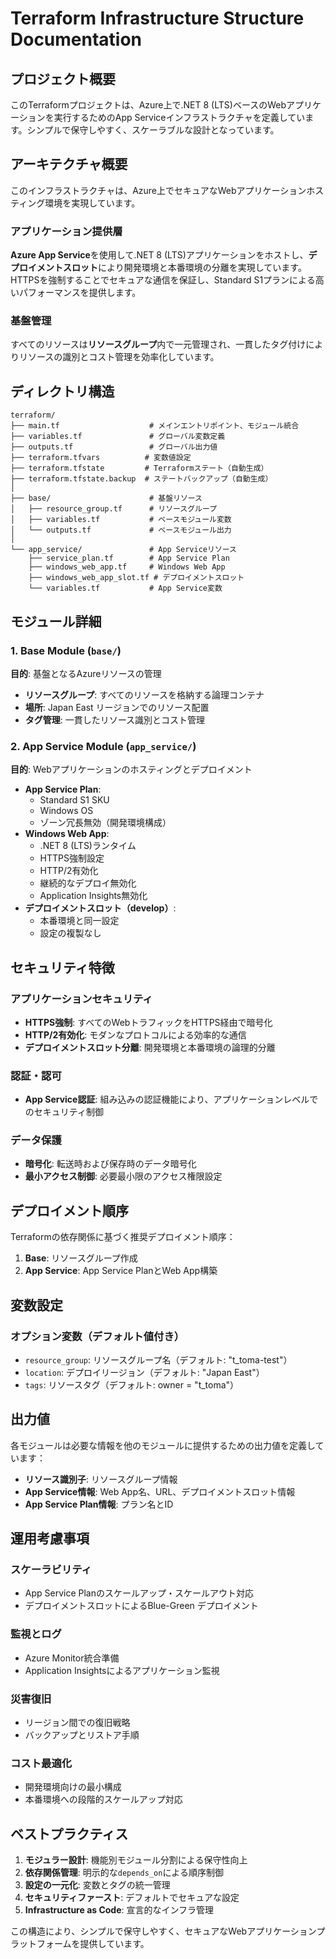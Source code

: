 # Terraform Infrastructure Structure Documentation

## プロジェクト概要

このTerraformプロジェクトは、Azure上で.NET 8 (LTS)ベースのWebアプリケーションを実行するためのApp Serviceインフラストラクチャを定義しています。シンプルで保守しやすく、スケーラブルな設計となっています。

## アーキテクチャ概要

このインフラストラクチャは、Azure上でセキュアなWebアプリケーションホスティング環境を実現しています。

### アプリケーション提供層

**Azure App Service**を使用して.NET 8 (LTS)アプリケーションをホストし、**デプロイメントスロット**により開発環境と本番環境の分離を実現しています。HTTPSを強制することでセキュアな通信を保証し、Standard S1プランによる高いパフォーマンスを提供します。

### 基盤管理

すべてのリソースは**リソースグループ**内で一元管理され、一貫したタグ付けによりリソースの識別とコスト管理を効率化しています。

## ディレクトリ構造

```text
terraform/
├── main.tf                    # メインエントリポイント、モジュール統合
├── variables.tf               # グローバル変数定義
├── outputs.tf                 # グローバル出力値
├── terraform.tfvars          # 変数値設定
├── terraform.tfstate         # Terraformステート（自動生成）
├── terraform.tfstate.backup  # ステートバックアップ（自動生成）
│
├── base/                      # 基盤リソース
│   ├── resource_group.tf      # リソースグループ
│   ├── variables.tf           # ベースモジュール変数
│   └── outputs.tf             # ベースモジュール出力
│
└── app_service/               # App Serviceリソース
    ├── service_plan.tf        # App Service Plan
    ├── windows_web_app.tf     # Windows Web App
    ├── windows_web_app_slot.tf # デプロイメントスロット
    └── variables.tf           # App Service変数
```

## モジュール詳細

### 1. Base Module (`base/`)

**目的**: 基盤となるAzureリソースの管理

- **リソースグループ**: すべてのリソースを格納する論理コンテナ
- **場所**: Japan East リージョンでのリソース配置
- **タグ管理**: 一貫したリソース識別とコスト管理

### 2. App Service Module (`app_service/`)

**目的**: Webアプリケーションのホスティングとデプロイメント

- **App Service Plan**:
  - Standard S1 SKU
  - Windows OS
  - ゾーン冗長無効（開発環境構成）
- **Windows Web App**:
  - .NET 8 (LTS)ランタイム
  - HTTPS強制設定
  - HTTP/2有効化
  - 継続的なデプロイ無効化
  - Application Insights無効化
- **デプロイメントスロット（develop）**:
  - 本番環境と同一設定
  - 設定の複製なし

## セキュリティ特徴

### アプリケーションセキュリティ

- **HTTPS強制**: すべてのWebトラフィックをHTTPS経由で暗号化
- **HTTP/2有効化**: モダンなプロトコルによる効率的な通信
- **デプロイメントスロット分離**: 開発環境と本番環境の論理的分離

### 認証・認可

- **App Service認証**: 組み込みの認証機能により、アプリケーションレベルでのセキュリティ制御

### データ保護

- **暗号化**: 転送時および保存時のデータ暗号化
- **最小アクセス制御**: 必要最小限のアクセス権限設定

## デプロイメント順序

Terraformの依存関係に基づく推奨デプロイメント順序：

1. **Base**: リソースグループ作成
2. **App Service**: App Service PlanとWeb App構築

## 変数設定

### オプション変数（デフォルト値付き）

- `resource_group`: リソースグループ名（デフォルト: "t_toma-test"）
- `location`: デプロイリージョン（デフォルト: "Japan East"）
- `tags`: リソースタグ（デフォルト: owner = "t_toma"）

## 出力値

各モジュールは必要な情報を他のモジュールに提供するための出力値を定義しています：

- **リソース識別子**: リソースグループ情報
- **App Service情報**: Web App名、URL、デプロイメントスロット情報
- **App Service Plan情報**: プラン名とID

## 運用考慮事項

### スケーラビリティ

- App Service Planのスケールアップ・スケールアウト対応
- デプロイメントスロットによるBlue-Green デプロイメント

### 監視とログ

- Azure Monitor統合準備
- Application Insightsによるアプリケーション監視

### 災害復旧

- リージョン間での復旧戦略
- バックアップとリストア手順

### コスト最適化

- 開発環境向けの最小構成
- 本番環境への段階的スケールアップ対応

## ベストプラクティス

1. **モジュラー設計**: 機能別モジュール分割による保守性向上
2. **依存関係管理**: 明示的な`depends_on`による順序制御
3. **設定の一元化**: 変数とタグの統一管理
4. **セキュリティファースト**: デフォルトでセキュアな設定
5. **Infrastructure as Code**: 宣言的なインフラ管理

この構造により、シンプルで保守しやすく、セキュアなWebアプリケーションプラットフォームを提供しています。
